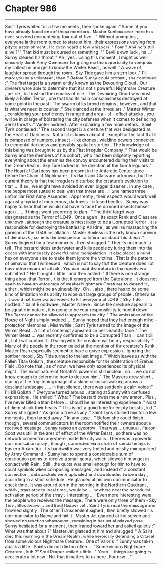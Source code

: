 
# Chapter 986


---

Saint Tyris waited for a few moments , then spoke again :" Some of you have already faced one of these monsters . Master Sunless over there has even survived encountering four out of five ..."
Without prompting , everyone in the room turned to stare at him , their expressions varying from pity to astonishment . He even heard a few whispers :" Four ? And he's still alive ?"" That kid must be cursed or something ."" Devil's own luck , ha ..."
Sunny cleared his throat ." Ah , yes . Using this moment , I might as well sincerely thank Army Command for giving me the opportunity to complete my collection and get to know the Winter Beast , as well ."
A wave of laughter spread through the room .
Sky Tide gave him a stern look ." I'll mark you as a volunteer , then ."
Before Sunny could protest , she continued :" The first target is a swarm entity known as the Devouring Cloud . Our diviners were able to determine that it is not a powerful Nightmare Creature , per se , but instead the remains of one . The Devouring Cloud was most likely a Fallen Terror , one that had its main consciousness destroyed at some point in the past . The swarm of its brood remains , however , and that is what we need to counter ."
She glanced at the Irregulars ." Master Winter , considering your proficiency in ranged and area - of - effect attacks , you will be in charge of bolstering the city defenses when it comes to deflecting aerial threats ."
Winter nodded . After explaining a few more details , Saint Tyris continued :" The second target is a creature that was designated as the Heart of Darkness . Not a lot is known about it , except for the fact that it is composed of numerous insect - like drones , wielding powers connected to elemental darkness and possibly spatial distortion . The knowledge of this being was brought to us by the First Irregular Company ."
That would be Sunny and the members of his cohort , who had been diligently reporting everything about the enemies the convoy encountered during their visits to the Dream Realm .
Sky Tide looked in the direction of the four Irregulars ." The Heart of Darkness has been present in the Antarctic Center since before the Chain of Nightmares . Its Rank and Class are unknown , but the current theory is that the Irregulars disturbed the creature's evolution to titan ... if so , we might have avoided an even bigger disaster . In any case , the people most suited to deal with that threat are ..."
She named three unfamiliar First Army Ascended . Apparently , their Aspects would work well against a myriad of murderous , darkness - infused beetles . Sunny was happy to hear that he would not have to face the damned insects himself again .
... If things went according to plan .
" The third target was designated as the Terror of LO49 . Once again , its exact Rank and Class are unknown , although the creature is most likely to be a Corrupted Terror . It is responsible for destroying the battleship Ariadne , as well as massacring the garrison of the LO49 installation . Master Sunless is the only known survivor of the attack , so he is the best person to inform us about this threat ."
Sunny lingered for a few moments , then shrugged ." There's not much to tell . The bastard hides underwater and kills people by luring them into the ocean with immensely powerful mind manipulation . It also places a mind hex on everyone else to make them ignore the victims . That is the pattern of behavior that I witnessed , which is not to say that the creature does not have other means of attack . You can read the details in the reports we submitted ."
He thought a little , and then added :" If there is one strange thing about that Terror , it is that it emerged from the Gate alone . It does not seem to have an entourage of weaker Nightmare Creatures to defend it , either , which might be a vulnerability . Oh ... also , there has to be some kind of limitation to its ability to wipe out large groups of people . Otherwise , it would not have waited weeks to kill everyone at LO49 ."
Sky Tide nodded ." Saint Bloodwave , Master Naeve . Since the creature appears to be aquatic in nature , it is going to be your responsibility to hunt it down . The Terror cannot be allowed to approach the city ."
The emissaries of the House of Night simply nodded .... Sunny hoped that they had enough mind - protection Memories .
Meanwhile , Saint Tyris turned to the image of the Winter Beast . A hint of contempt appeared on her beautiful face ." The Winter Beast ... was recently confirmed to be a Corrupted Titan . I can't kill it , but I will contain it . Dealing with the creature will be my responsibility ."
Many of the people in the room paled at the mention of the creature's Rank . Master Roan especially seemed to have a grave expression .
Ignoring the somber mood , Sky Tide turned to the last image ." Which leaves us with the Fallen Titan Goliath , the creature responsible for the obliteration of Erebus Field . Do note that , as of now , we have only experienced its physical might . The exact nature of Goliath's powers is still unclear , so ... we do not know enough to determine how to destroy him ."
The Masters grew silent , staring at the frightening image of a stone colossus walking across a desolate landscape .
... In that silence , there was suddenly a calm voice :" I'll kill Goliath ."
Everyone turned around , staring at Sunny with confused expressions . He smiled ." What ? The bastard owes me a new armor . Plus , I've never killed a titan before ... should be an interesting experience ."
Most of them shook their heads ." This is not a good time for empty boasts , kid ."
Sunny shrugged ." As good a time as any ."
Saint Tyris studied him for a few moments , then turned away ." In any case ..."
Before she could finish , though , several communicators in the room notified their owners about a received message .
Sunny raised an eyebrow . That was ... unusual . Falcon Scott was still in the area of effect of the Winter Beast , so there was no network connection anywhere inside the city walls .
There was a powerful communication array , though , connected via a chain of special relays to Eastern Antarctica .
Its bandwidth was very limited and mostly monopolized by Army Command - Sunny had to spend a considerable sum of contribution points to receive a small quota , which allowed him to get in contact with Rain .
Still , the quota was small enough for him to have to count symbols when composing messages , and instead of a constant connection , data packets were uploaded and downloaded twice a day , according to a strict schedule .
He glanced at his own communicator to check time . It was around ten in the morning in the Northern Quadrant , which , translated to local time , would be ... nowhere near the scheduled activation period of the array .
'Interesting ... '
Even more interesting were the people who received the message . There were only three of them - Sky Tide , Bloodwave ... and Soul Reaper Jet .
Saint Tyris read the message and frowned slightly . The other Transcendent sighed , then briefly showed his communicator to Naeve and hid it . Master Jet glanced at the screen and showed no reaction whatsoever , remaining in her usual relaxed pose .
Sunny hesitated for a moment , then leaned toward her and asked quietly :" What was that about ?"
Master Jet glanced at him and shrugged ." A Saint died this morning in the Dream Realm , while heroically defending a Citadel from some vicious Nightmare Creature . One of Valor's ."
Sunny was taken aback a little . Saints did not die too often ...
" Some vicious Nightmare Creature , huh ?"
Soul Reaper smiled a little .
" Yeah ... things are going to accelerate a lot now . Not that it matters to us here . For now ..."

---


